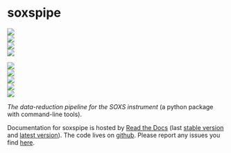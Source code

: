 # soxspipe

<!-- INFO BADGES -->  

[![](https://img.shields.io/pypi/pyversions/soxspipe)](https://pypi.org/project/soxspipe/)  
[![](https://img.shields.io/pypi/v/soxspipe)](https://pypi.org/project/soxspipe/)  
[![](https://img.shields.io/github/license/thespacedoctor/soxspipe)](https://github.com/thespacedoctor/soxspipe)  
[![](https://img.shields.io/pypi/dm/soxspipe)](https://pypi.org/project/soxspipe/)  

<!-- STATUS BADGES -->  

[![](http://167.99.90.204:8080/buildStatus/icon?job=soxspipe%2Fmaster&subject=build%20master)](http://167.99.90.204:8080/blue/organizations/jenkins/soxspipe/activity?branch=master)  
[![](http://167.99.90.204:8080/buildStatus/icon?job=soxspipe%2Fdevelop&subject=build%20dev)](http://167.99.90.204:8080/blue/organizations/jenkins/soxspipe/activity?branch=develop)  
[![](https://cdn.jsdelivr.net/gh/thespacedoctor/soxspipe@master/coverage.svg)](https://raw.githack.com/thespacedoctor/soxspipe/master/htmlcov/index.html)  
[![](https://readthedocs.org/projects/soxspipe/badge/)](http://soxspipe.readthedocs.io/en/latest/?badge)  
[![](https://img.shields.io/github/issues/thespacedoctor/soxspipe/type:%20bug?label=bug%20issues)](https://github.com/thespacedoctor/soxspipe/issues?q=is%3Aissue+is%3Aopen+label%3A%22type%3A+bug%22+)  





*The data-reduction pipeline for the SOXS instrument* (a python package with command-line tools).

Documentation for soxspipe is hosted by [Read the Docs](http://soxspipe.readthedocs.org/en/stable/) (last
[stable version](http://soxspipe.readthedocs.org/en/stable/) and [latest version](http://soxspipe.readthedocs.org/en/latest/)). The code lives on [github](https://github.com/thespacedoctor/soxspipe). Please report any issues you find [here](https://github.com/thespacedoctor/soxspipe/issues).

